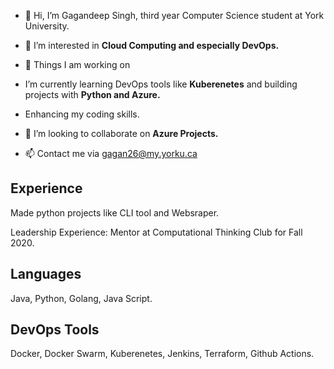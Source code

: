 
- 👋 Hi, I’m Gagandeep Singh, third year Computer Science student at York University.


- 👀 I’m interested in __Cloud Computing and especially DevOps.__
 
- 🌱 Things I am working on 
 
- I’m currently learning DevOps tools like __Kuberenetes__ and building projects with __Python and Azure.__
- Enhancing my coding skills.

- 💞️ I’m looking to collaborate on __Azure Projects.__

- 📫 Contact me via gagan26@my.yorku.ca


## Experience

Made python projects like CLI tool and Websraper.

Leadership Experience: Mentor at Computational Thinking Club for Fall 2020.


## Languages 

Java, Python, Golang, Java Script.

## DevOps Tools

Docker, Docker Swarm, Kuberenetes, Jenkins, Terraform, Github Actions.


<!---
Gagan2699/Gagan2699 is a ✨ special ✨ repository because its `README.md` (this file) appears on your GitHub profile.
You can click the Preview link to take a look at your changes.
--->
